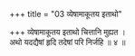 +++
title = "03 व्येषामाकूतय इताथो"

+++
व्येषामाकूतय इताथो चित्तानि मुह्यत ।  
अथो यदद्यैषां हृदि तदेषां परि निर्जहि ॥ ४ ॥